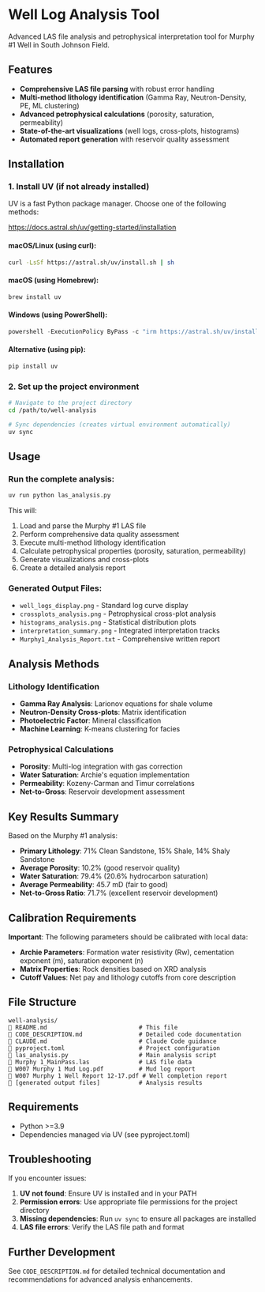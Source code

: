 # Well Log Analysis Tool

Advanced LAS file analysis and petrophysical interpretation tool for Murphy #1 Well in South Johnson Field.

## Features

- **Comprehensive LAS file parsing** with robust error handling
- **Multi-method lithology identification** (Gamma Ray, Neutron-Density, PE, ML clustering)
- **Advanced petrophysical calculations** (porosity, saturation, permeability)
- **State-of-the-art visualizations** (well logs, cross-plots, histograms)
- **Automated report generation** with reservoir quality assessment

## Installation

### 1. Install UV (if not already installed)

UV is a fast Python package manager. Choose one of the following methods:


https://docs.astral.sh/uv/getting-started/installation

#### macOS/Linux (using curl):
```bash
curl -LsSf https://astral.sh/uv/install.sh | sh
```

#### macOS (using Homebrew):
```bash
brew install uv
```

#### Windows (using PowerShell):
```powershell
powershell -ExecutionPolicy ByPass -c "irm https://astral.sh/uv/install.ps1 | iex"
```

#### Alternative (using pip):
```bash
pip install uv
```

### 2. Set up the project environment

```bash
# Navigate to the project directory
cd /path/to/well-analysis

# Sync dependencies (creates virtual environment automatically)
uv sync
```

## Usage

### Run the complete analysis:

```bash
uv run python las_analysis.py
```

This will:
1. Load and parse the Murphy #1 LAS file
2. Perform comprehensive data quality assessment
3. Execute multi-method lithology identification
4. Calculate petrophysical properties (porosity, saturation, permeability)
5. Generate visualizations and cross-plots
6. Create a detailed analysis report

### Generated Output Files:

- `well_logs_display.png` - Standard log curve display
- `crossplots_analysis.png` - Petrophysical cross-plot analysis
- `histograms_analysis.png` - Statistical distribution plots
- `interpretation_summary.png` - Integrated interpretation tracks
- `Murphy1_Analysis_Report.txt` - Comprehensive written report

## Analysis Methods

### Lithology Identification
- **Gamma Ray Analysis**: Larionov equations for shale volume
- **Neutron-Density Cross-plots**: Matrix identification
- **Photoelectric Factor**: Mineral classification
- **Machine Learning**: K-means clustering for facies

### Petrophysical Calculations  
- **Porosity**: Multi-log integration with gas correction
- **Water Saturation**: Archie's equation implementation
- **Permeability**: Kozeny-Carman and Timur correlations
- **Net-to-Gross**: Reservoir development assessment

## Key Results Summary

Based on the Murphy #1 analysis:

- **Primary Lithology**: 71% Clean Sandstone, 15% Shale, 14% Shaly Sandstone
- **Average Porosity**: 10.2% (good reservoir quality)
- **Water Saturation**: 79.4% (20.6% hydrocarbon saturation)
- **Average Permeability**: 45.7 mD (fair to good)
- **Net-to-Gross Ratio**: 71.7% (excellent reservoir development)

## Calibration Requirements

**Important**: The following parameters should be calibrated with local data:

- **Archie Parameters**: Formation water resistivity (Rw), cementation exponent (m), saturation exponent (n)
- **Matrix Properties**: Rock densities based on XRD analysis
- **Cutoff Values**: Net pay and lithology cutoffs from core description

## File Structure

```
well-analysis/
   README.md                          # This file
   CODE_DESCRIPTION.md                # Detailed code documentation
   CLAUDE.md                          # Claude Code guidance
   pyproject.toml                     # Project configuration
   las_analysis.py                    # Main analysis script
   Murphy 1_MainPass.las              # LAS file data
   W007 Murphy 1 Mud Log.pdf          # Mud log report
   W007 Murphy 1 Well Report 12-17.pdf # Well completion report
   [generated output files]           # Analysis results
```

## Requirements

- Python >=3.9
- Dependencies managed via UV (see pyproject.toml)

## Troubleshooting

If you encounter issues:

1. **UV not found**: Ensure UV is installed and in your PATH
2. **Permission errors**: Use appropriate file permissions for the project directory  
3. **Missing dependencies**: Run `uv sync` to ensure all packages are installed
4. **LAS file errors**: Verify the LAS file path and format

## Further Development

See `CODE_DESCRIPTION.md` for detailed technical documentation and recommendations for advanced analysis enhancements.
